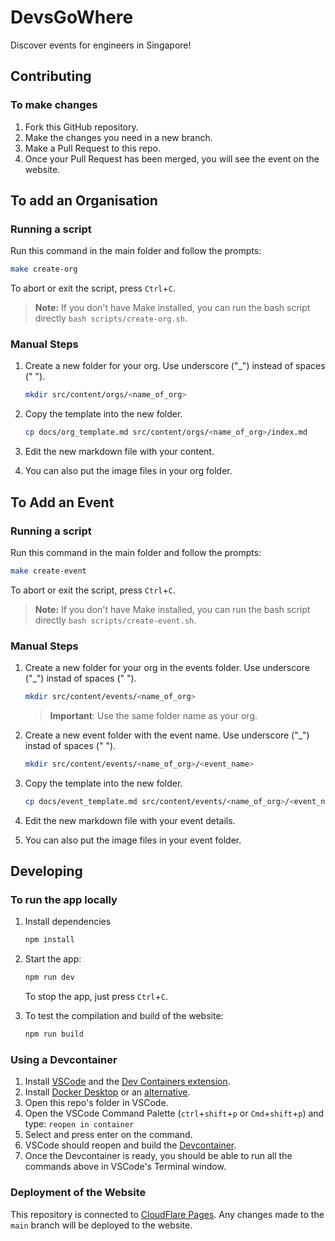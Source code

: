 # DevsGoWhere

Discover events for engineers in Singapore!

## Contributing

### To make changes

1. Fork this GitHub repository.
2. Make the changes you need in a new branch.
3. Make a Pull Request to this repo.
4. Once your Pull Request has been merged, you will see the event on the website.

## To add an Organisation

### Running a script

Run this command in the main folder and follow the prompts:

```bash
make create-org
```

To abort or exit the script, press `Ctrl`+`C`.

> **Note:** If you don't have Make installed, you can run the bash script directly `bash scripts/create-org.sh`.

### Manual Steps

1. Create a new folder for your org. Use underscore ("\_") instead of spaces (" ").

   ```bash
   mkdir src/content/orgs/<name_of_org>
   ```

2. Copy the template into the new folder.

   ```bash
   cp docs/org_template.md src/content/orgs/<name_of_org>/index.md
   ```

3. Edit the new markdown file with your content.
4. You can also put the image files in your org folder.

## To Add an Event

### Running a script

Run this command in the main folder and follow the prompts:

```bash
make create-event
```

To abort or exit the script, press `Ctrl`+`C`.

> **Note:** If you don't have Make installed, you can run the bash script directly `bash scripts/create-event.sh`.

### Manual Steps

1. Create a new folder for your org in the events folder. Use underscore ("\_") instad of spaces (" ").

   ```bash
   mkdir src/content/events/<name_of_org>
   ```

   > **Important**: Use the same folder name as your org.

2. Create a new event folder with the event name. Use underscore ("\_") instad of spaces (" ").

   ```bash
   mkdir src/content/events/<name_of_org>/<event_name>
   ```

3. Copy the template into the new folder.

   ```bash
   cp docs/event_template.md src/content/events/<name_of_org>/<event_name>/index.md
   ```

4. Edit the new markdown file with your event details.
5. You can also put the image files in your event folder.

## Developing

### To run the app locally

1. Install dependencies

   ```bash
   npm install
   ```

2. Start the app:

   ```bash
   npm run dev
   ```

   To stop the app, just press `Ctrl`+`C`.

3. To test the compilation and build of the website:

   ```bash
   npm run build
   ```

### Using a Devcontainer

1. Install [VSCode](https://code.visualstudio.com/) and the [Dev Containers extension](vscode:extension/ms-vscode-remote.remote-containers).
2. Install [Docker Desktop](https://www.docker.com/products/docker-desktop) or an [alternative](https://code.visualstudio.com/remote/advancedcontainers/docker-options).
3. Open this repo's folder in VSCode.
4. Open the VSCode Command Palette (`ctrl`+`shift`+`p` or `Cmd`+`shift`+`p`) and type: `reopen in container`
5. Select and press enter on the command.
6. VSCode should reopen and build the [Devcontainer](https://code.visualstudio.com/docs/devcontainers/containers).
7. Once the Devcontainer is ready, you should be able to run all the commands above in VSCode's Terminal window.

### Deployment of the Website

This repository is connected to [CloudFlare Pages](https://pages.cloudflare.com/). Any changes made to the `main` branch will be deployed to the website.
